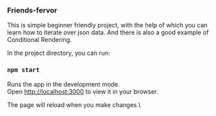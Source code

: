 
### Friends-fervor

This is simple beginner friendly project, with the help of which you can learn how to iterate over json data. And there is also a good example of Conditional Rendering.

In the project directory, you can run:
### `npm start`

Runs the app in the development mode.\
Open [http://localhost:3000](http://localhost:3000) to view it in your browser.

The page will reload when you make changes.\


